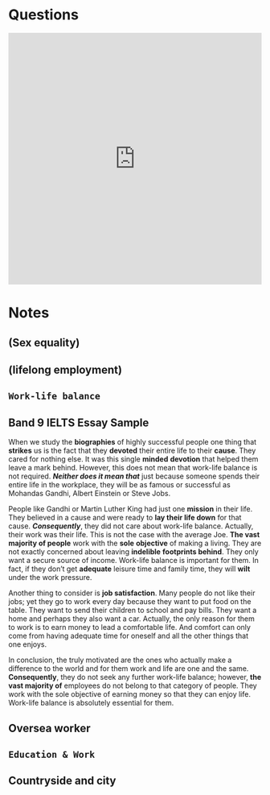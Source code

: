 Questions
=========
<iframe src="https://quizlet.com/521955895/flashcards/embed?i=7u4xy&x=1jj1" height="500" width="100%" style="border:0"></iframe>


Notes
=====

(Sex equality)
----------------


(lifelong employment)
---------------------------



``Work-life balance``
----------------------

## Band 9 IELTS Essay Sample

When we study the **biographies** of highly successful people one thing that **strikes** us is the fact that they **devoted** their entire life to their **cause**. They cared for nothing else. It was this single **minded** **devotion** that helped them leave a mark behind. However, this does not mean that work-life balance is not required. ***Neither does it mean that*** just because someone spends their entire life in the workplace, they will be as famous or successful as Mohandas Gandhi, Albert Einstein or Steve Jobs.

People like Gandhi or Martin Luther King had just one **mission** in their life. They believed in a cause and were ready to **lay their life down** for that cause. ***Consequently***, they did not care about work-life balance. Actually, their work was their life. This is not the case with the average Joe. **The vast majority of people** work with the **sole** **objective** of making a living. They are not exactly concerned about leaving **indelible** **footprints behind**. They only want a secure source of income. Work-life balance is important for them. In fact, if they don’t get **adequate** leisure time and family time, they will **wilt** under the work pressure.

Another thing to consider is **job satisfaction**. Many people do not like their jobs; yet they go to work every day because they want to put food on the table. They want to send their children to school and pay bills. They want a home and perhaps they also want a car. Actually, the only reason for them to work is to earn money to lead a comfortable life. And comfort can only come from having adequate time for oneself and all the other things that one enjoys.

In conclusion, the truly motivated are the ones who actually make a difference to the world and for them work and life are one and the same. **Consequently**, they do not seek any further work-life balance; however, **the vast majority of** employees do not belong to that category of people. They work with the sole objective of earning money so that they can enjoy life. Work-life balance is absolutely essential for them.


Oversea worker
------------------


``Education & Work``
-----------------------


Countryside and city
------------------------

<!--stackedit_data:
eyJoaXN0b3J5IjpbMTkwMDMwOTQ1MF19
-->